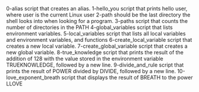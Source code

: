 0-alias script that creates an alias.
1-hello_you script that prints hello user, where user is the current Linux user
2-path should be the last directory the shell looks into when looking for a program.
3-paths  script that counts the number of directories in the PATH
4-global_variables script that lists environment variables.
5-local_variables script that lists all local variables and environment variables, and functions
6-create_local_variable script that creates a new local variable.
7-create_global_variable script that creates a new global variable.
8-true_knowledge script that prints the result of the addition of 128 with the value stored in the environment variable TRUEKNOWLEDGE, followed by a new line.
9-divide_and_rule script that prints the result of POWER divided by DIVIDE, followed by a new line.
10-love_exponent_breath script that displays the result of BREATH to the power LLOVE
